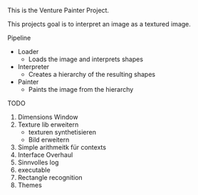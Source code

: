 This is the Venture Painter Project.

This projects goal is to interpret an image as a textured image.

Pipeline
- Loader
    - Loads the image and interprets shapes
- Interpreter
    - Creates a hierarchy of the resulting shapes
- Painter
    - Paints the image from the hierarchy
    
TODO
1. Dimensions Window
2. Texture lib erweitern 
    - texturen synthetisieren
    - Bild erweitern
3. Simple arithmeitk für contexts
4. Interface Overhaul
5. Sinnvolles log
6. executable
7. Rectangle recognition
8. Themes
   
   


